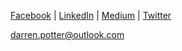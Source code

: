 [Facebook](https://www.facebook.com/devgorilla) | 
[LinkedIn](https://www.linkedin.com/in/%F0%9F%9A%B4%E2%80%8D%E2%99%82%EF%B8%8F-darren-potter-6177341a/) | 
[Medium](https://medium.com/@darren.potter) |
[Twitter](https://twitter.com/devgorilla)

[darren.potter@outlook.com](mailto:darren.potter@outlook.com)
